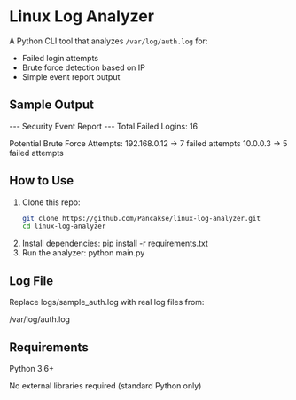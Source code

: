 # Linux Log Analyzer

A Python CLI tool that analyzes `/var/log/auth.log` for:

- Failed login attempts
- Brute force detection based on IP
- Simple event report output

## Sample Output
--- Security Event Report ---
Total Failed Logins: 16

Potential Brute Force Attempts:
192.168.0.12 -> 7 failed attempts
10.0.0.3 -> 5 failed attempts

## How to Use

1. Clone this repo:
   ```bash
   git clone https://github.com/Pancakse/linux-log-analyzer.git
   cd linux-log-analyzer
2. Install dependencies:
pip install -r requirements.txt
3. Run the analyzer:
python main.py

## Log File

Replace logs/sample_auth.log with real log files from:

/var/log/auth.log

## Requirements

Python 3.6+

No external libraries required (standard Python only)
